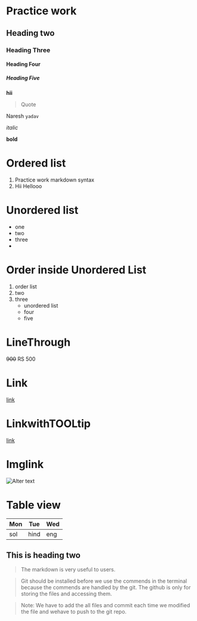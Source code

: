 # Practice work

## Heading two

### Heading Three

#### Heading Four

##### Heading Five

__hii__

> Quote


Naresh `yadav`


*italic*

**bold**

# Ordered list

1. Practice work markdown syntax
2. Hii Hellooo

# Unordered list

- one 
- two 
- three
- 
# Order inside Unordered List

1. order list
2. two
3. three    
   - unordered list
   - four
   - five
  

# LineThrough

~~900~~  RS 500

# Link

[link](https://github.com/)

# LinkwithTOOLtip

[link](https://github.com/ "link tooltip")

# Imglink

![Alter text](https://imglink)

# Table view

|Mon|Tue|Wed|
|---|---|---|
|sol|hind|eng|

## This is heading two

> The markdown is very useful to users.

> Git should be installed before we use the commends in the terminal because the commends are handled by the git. The github is only for storing the files and accessing them.

> Note: We have to add the all files and  commit each time we modified the file and wehave to push to the git repo.
